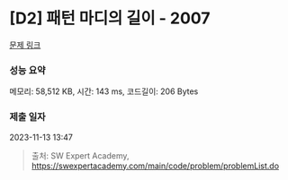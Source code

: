 # [D2] 패턴 마디의 길이 - 2007 

[문제 링크](https://swexpertacademy.com/main/code/problem/problemDetail.do?contestProbId=AV5P1kNKAl8DFAUq) 

### 성능 요약

메모리: 58,512 KB, 시간: 143 ms, 코드길이: 206 Bytes

### 제출 일자

2023-11-13 13:47



> 출처: SW Expert Academy, https://swexpertacademy.com/main/code/problem/problemList.do